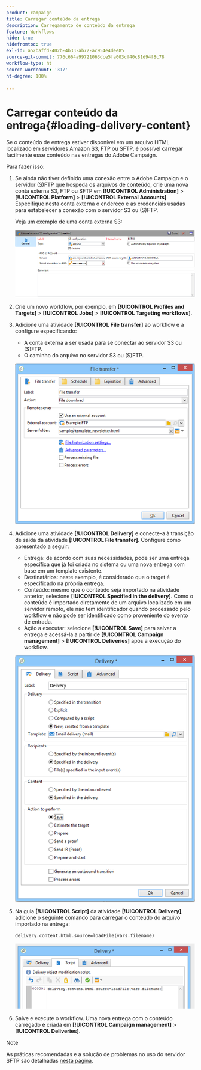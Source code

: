 ```yaml
---
product: campaign
title: Carregar conteúdo da entrega
description: Carregamento de conteúdo da entrega
feature: Workflows
hide: true
hidefromtoc: true
exl-id: a52baffd-402b-4b33-ab72-ac954e4dee85
source-git-commit: 776c664a99721063dce5fa003cf40c81d94f8c78
workflow-type: ht
source-wordcount: '317'
ht-degree: 100%

---
```


# Carregar conteúdo da entrega{#loading-delivery-content}



Se o conteúdo de entrega estiver disponível em um arquivo HTML localizado em servidores Amazon S3, FTP ou SFTP, é possível carregar facilmente esse conteúdo nas entregas do Adobe Campaign.

Para fazer isso:

1. Se ainda não tiver definido uma conexão entre o Adobe Campaign e o servidor (S)FTP que hospeda os arquivos de conteúdo, crie uma nova conta externa S3, FTP ou SFTP em **[!UICONTROL Administration]** > **[!UICONTROL Platform]** > **[!UICONTROL External Accounts]**. Especifique nesta conta externa o endereço e as credenciais usadas para estabelecer a conexão com o servidor S3 ou (S)FTP.

   Veja um exemplo de uma conta externa S3:

   ![](assets/delivery_loadcontent_filetransfertexamples3.png)

1. Crie um novo workflow, por exemplo, em **[!UICONTROL Profiles and Targets]** > **[!UICONTROL Jobs]** > **[!UICONTROL Targeting workflows]**.
1. Adicione uma atividade **[!UICONTROL File transfer]** ao workflow e a configure especificando:

   * A conta externa a ser usada para se conectar ao servidor S3 ou (S)FTP.
   * O caminho do arquivo no servidor S3 ou (S)FTP.

   ![](assets/delivery_loadcontent_filetransfertexample.png)

1. Adicione uma atividade **[!UICONTROL Delivery]** e conecte-a à transição de saída da atividade **[!UICONTROL File transfer]**. Configure como apresentado a seguir:

   * Entrega: de acordo com suas necessidades, pode ser uma entrega específica que já foi criada no sistema ou uma nova entrega com base em um template existente.
   * Destinatários: neste exemplo, é considerado que o target é especificado na própria entrega.
   * Conteúdo: mesmo que o conteúdo seja importado na atividade anterior, selecione **[!UICONTROL Specified in the delivery]**. Como o conteúdo é importado diretamente de um arquivo localizado em um servidor remoto, ele não tem identificador quando processado pelo workflow e não pode ser identificado como proveniente do evento de entrada.
   * Ação a executar: selecione **[!UICONTROL Save]** para salvar a entrega e acessá-la a partir de **[!UICONTROL Campaign management]** > **[!UICONTROL Deliveries]** após a execução do workflow.

   ![](assets/delivery_loadcontent_activityexample.png)

1. Na guia **[!UICONTROL Script]** da atividade **[!UICONTROL Delivery]**, adicione o seguinte comando para carregar o conteúdo do arquivo importado na entrega:

   ```
   delivery.content.html.source=loadFile(vars.filename)
   ```

   ![](assets/delivery_loadcontent_script.png)

1. Salve e execute o workflow. Uma nova entrega com o conteúdo carregado é criada em **[!UICONTROL Campaign management]** > **[!UICONTROL Deliveries]**.

>[!NOTE]
>
>As práticas recomendadas e a solução de problemas no uso do servidor SFTP são detalhadas [nesta página](../../platform/using/sftp-server-usage.md).
